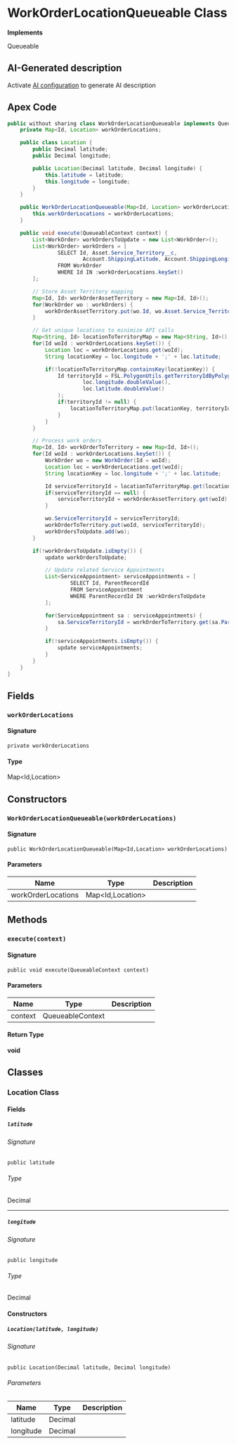 # WorkOrderLocationQueueable Class

**Implements**

Queueable

## AI-Generated description

Activate [AI configuration](https://sfdx-hardis.cloudity.com/salesforce-ai-setup/) to generate AI description

## Apex Code

```java
public without sharing class WorkOrderLocationQueueable implements Queueable {
    private Map<Id, Location> workOrderLocations;

    public class Location {
        public Decimal latitude;
        public Decimal longitude;

        public Location(Decimal latitude, Decimal longitude) {
            this.latitude = latitude;
            this.longitude = longitude;
        }
    }

    public WorkOrderLocationQueueable(Map<Id, Location> workOrderLocations) {
        this.workOrderLocations = workOrderLocations;
    }

    public void execute(QueueableContext context) {
        List<WorkOrder> workOrdersToUpdate = new List<WorkOrder>();
        List<WorkOrder> workOrders = [
                SELECT Id, Asset.Service_Territory__c,
                        Account.ShippingLatitude, Account.ShippingLongitude
                FROM WorkOrder
                WHERE Id IN :workOrderLocations.keySet()
        ];

        // Store Asset Territory mapping
        Map<Id, Id> workOrderAssetTerritory = new Map<Id, Id>();
        for(WorkOrder wo : workOrders) {
            workOrderAssetTerritory.put(wo.Id, wo.Asset.Service_Territory__c);
        }

        // Get unique locations to minimize API calls
        Map<String, Id> locationToTerritoryMap = new Map<String, Id>();
        for(Id woId : workOrderLocations.keySet()) {
            Location loc = workOrderLocations.get(woId);
            String locationKey = loc.longitude + ';' + loc.latitude;

            if(!locationToTerritoryMap.containsKey(locationKey)) {
                Id territoryId = FSL.PolygonUtils.getTerritoryIdByPolygons(
                        loc.longitude.doubleValue(),
                        loc.latitude.doubleValue()
                );
                if(territoryId != null) {
                    locationToTerritoryMap.put(locationKey, territoryId);
                }
            }
        }

        // Process work orders
        Map<Id, Id> workOrderToTerritory = new Map<Id, Id>();
        for(Id woId : workOrderLocations.keySet()) {
            WorkOrder wo = new WorkOrder(Id = woId);
            Location loc = workOrderLocations.get(woId);
            String locationKey = loc.longitude + ';' + loc.latitude;

            Id serviceTerritoryId = locationToTerritoryMap.get(locationKey);
            if(serviceTerritoryId == null) {
                serviceTerritoryId = workOrderAssetTerritory.get(woId);
            }

            wo.ServiceTerritoryId = serviceTerritoryId;
            workOrderToTerritory.put(woId, serviceTerritoryId);
            workOrdersToUpdate.add(wo);
        }

        if(!workOrdersToUpdate.isEmpty()) {
            update workOrdersToUpdate;

            // Update related Service Appointments
            List<ServiceAppointment> serviceAppointments = [
                    SELECT Id, ParentRecordId
                    FROM ServiceAppointment
                    WHERE ParentRecordId IN :workOrdersToUpdate
            ];

            for(ServiceAppointment sa : serviceAppointments) {
                sa.ServiceTerritoryId = workOrderToTerritory.get(sa.ParentRecordId);
            }

            if(!serviceAppointments.isEmpty()) {
                update serviceAppointments;
            }
        }
    }
}
```

## Fields
### `workOrderLocations`

#### Signature
```apex
private workOrderLocations
```

#### Type
Map&lt;Id,Location&gt;

## Constructors
### `WorkOrderLocationQueueable(workOrderLocations)`

#### Signature
```apex
public WorkOrderLocationQueueable(Map<Id,Location> workOrderLocations)
```

#### Parameters
| Name | Type | Description |
|------|------|-------------|
| workOrderLocations | Map&lt;Id,Location&gt; |  |

## Methods
### `execute(context)`

#### Signature
```apex
public void execute(QueueableContext context)
```

#### Parameters
| Name | Type | Description |
|------|------|-------------|
| context | QueueableContext |  |

#### Return Type
**void**

## Classes
### Location Class

#### Fields
##### `latitude`

###### Signature
```apex
public latitude
```

###### Type
Decimal

---

##### `longitude`

###### Signature
```apex
public longitude
```

###### Type
Decimal

#### Constructors
##### `Location(latitude, longitude)`

###### Signature
```apex
public Location(Decimal latitude, Decimal longitude)
```

###### Parameters
| Name | Type | Description |
|------|------|-------------|
| latitude | Decimal |  |
| longitude | Decimal |  |